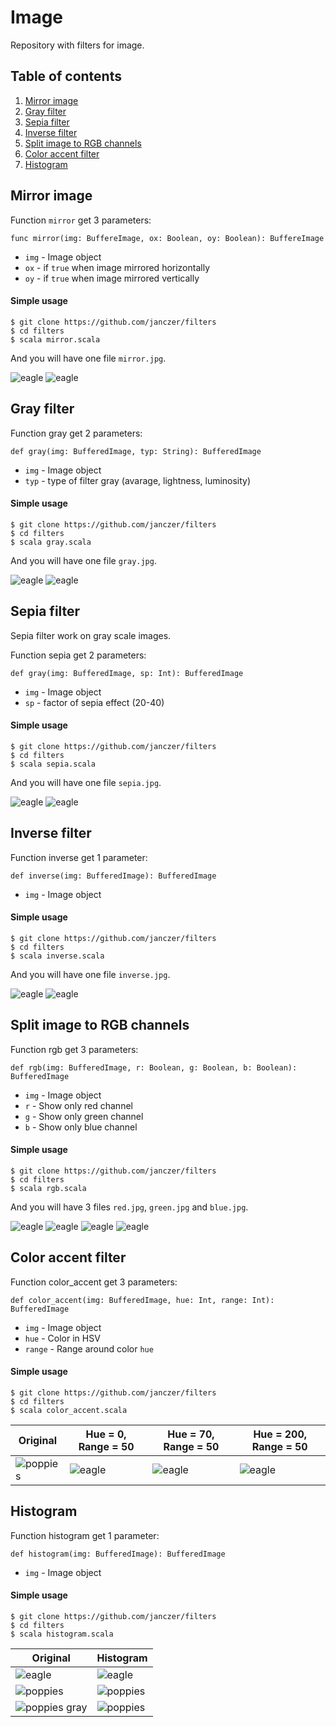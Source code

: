 # Image

Repository with filters for image.

## Table of contents
1. [Mirror image](#mirror-image)
2. [Gray filter](#gray-filter)
3. [Sepia filter](#sepia-filter)
4. [Inverse filter](#inverse-filter)
5. [Split image to RGB channels](#split-image-to-rgb-channels)
6. [Color accent filter](#color-accent-filter)
7. [Histogram](#histogram)


## Mirror image

Function `mirror` get 3 parameters:

```
func mirror(img: BuffereImage, ox: Boolean, oy: Boolean): BuffereImage
```

- `img` - Image object
- `ox` - if `true` when image mirrored horizontally
- `oy` - if `true` when image mirrored vertically

#### Simple usage

```
$ git clone https://github.com/janczer/filters
$ cd filters
$ scala mirror.scala
```

And you will have one file `mirror.jpg`.

![eagle](test.jpg)
![eagle](mirror.jpg)

## Gray filter

Function gray get 2 parameters:

```
def gray(img: BufferedImage, typ: String): BufferedImage
```

- `img` - Image object
- `typ` - type of filter gray (avarage, lightness, luminosity)

#### Simple usage

```
$ git clone https://github.com/janczer/filters
$ cd filters
$ scala gray.scala
```

And you will have one file `gray.jpg`.

![eagle](test.jpg)
![eagle](gray.jpg)

## Sepia filter

Sepia filter work on gray scale images.

Function sepia get 2 parameters:

```
def gray(img: BufferedImage, sp: Int): BufferedImage
```

- `img` - Image object
- `sp` - factor of sepia effect (20-40)

#### Simple usage

```
$ git clone https://github.com/janczer/filters
$ cd filters
$ scala sepia.scala
```

And you will have one file `sepia.jpg`.

![eagle](gray.jpg)
![eagle](sepia.jpg)

## Inverse filter

Function inverse get 1 parameter:

```
def inverse(img: BufferedImage): BufferedImage
```

- `img` - Image object

#### Simple usage

```
$ git clone https://github.com/janczer/filters
$ cd filters
$ scala inverse.scala
```

And you will have one file `inverse.jpg`.

![eagle](test.jpg)
![eagle](inverse.jpg)

## Split image to RGB channels

Function rgb get 3 parameters:

```
def rgb(img: BufferedImage, r: Boolean, g: Boolean, b: Boolean): BufferedImage
```

- `img` - Image object
- `r` - Show only red channel
- `g` - Show only green channel
- `b` - Show only blue channel

#### Simple usage

```
$ git clone https://github.com/janczer/filters
$ cd filters
$ scala rgb.scala
```

And you will have 3 files `red.jpg`, `green.jpg` and `blue.jpg`.

![eagle](test.jpg)
![eagle](red.jpg)
![eagle](green.jpg)
![eagle](blue.jpg)

## Color accent filter

Function color_accent get 3 parameters:

```
def color_accent(img: BufferedImage, hue: Int, range: Int): BufferedImage
```

- `img` - Image object
- `hue` - Color in HSV
- `range` - Range around color `hue`

#### Simple usage

```
$ git clone https://github.com/janczer/filters
$ cd filters
$ scala color_accent.scala
```

| Original | Hue = 0, Range = 50 | Hue = 70, Range = 50 | Hue = 200, Range = 50 |
| -------- | ------------------- | -------------------- | --------------------- |
| ![poppies](test2.jpg) | ![eagle](color_accent2.jpg) | ![eagle](color_accent1.jpg) | ![eagle](color_accent.jpg) |

## Histogram

Function histogram get 1 parameter:

```
def histogram(img: BufferedImage): BufferedImage
```

- `img` - Image object

#### Simple usage

```
$ git clone https://github.com/janczer/filters
$ cd filters
$ scala histogram.scala
```

| Original | Histogram |
| -------- | ------------------- |
| ![eagle](test.jpg) | ![eagle](histogram.png) |
| ![poppies](test2.jpg) | ![poppies](histogram2.png) |
| ![poppies gray](gray2.jpg) | ![poppies](histogram_gray.png) |
